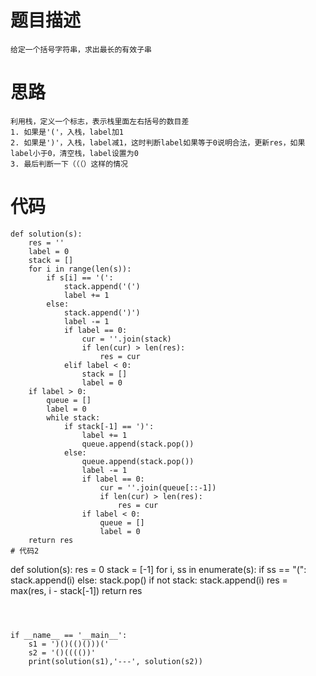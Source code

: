 # 题目描述
    给定一个括号字符串，求出最长的有效子串
# 思路
    利用栈，定义一个标志，表示栈里面左右括号的数目差
    1. 如果是'('，入栈，label加1
    2. 如果是')'，入栈，label减1，这时判断label如果等于0说明合法，更新res，如果label小于0，清空栈，label设置为0
    3. 最后判断一下（（（）这样的情况
# 代码
```
def solution(s):
    res = ''
    label = 0
    stack = []
    for i in range(len(s)):
        if s[i] == '(':
            stack.append('(')
            label += 1
        else:
            stack.append(')')
            label -= 1
            if label == 0:
                cur = ''.join(stack)
                if len(cur) > len(res):
                    res = cur
            elif label < 0:
                stack = []
                label = 0
    if label > 0:
        queue = []
        label = 0
        while stack:
            if stack[-1] == ')':
                label += 1
                queue.append(stack.pop())
            else:
                queue.append(stack.pop())
                label -= 1
                if label == 0:
                    cur = ''.join(queue[::-1])
                    if len(cur) > len(res):
                        res = cur
                if label < 0:
                    queue = []
                    label = 0
    return res
# 代码2
```
def solution(s):
    res = 0
    stack = [-1]
    for i, ss in enumerate(s):
        if ss == "(":
            stack.append(i)
        else:
            stack.pop()
            if not stack:
                stack.append(i)
            res = max(res, i - stack[-1])
    return res

```



if __name__ == '__main__':
    s1 = ')()(()()))('
    s2 = '()(((())'
    print(solution(s1),'---', solution(s2))
```
